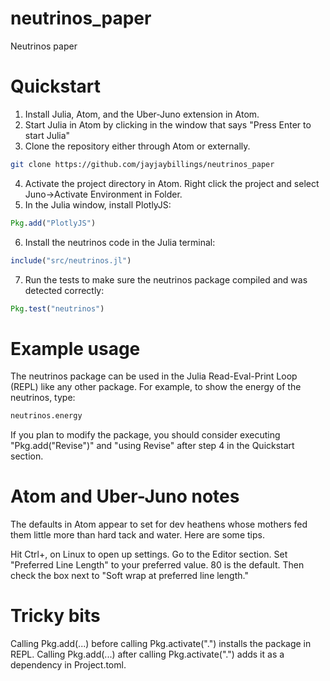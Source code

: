 # neutrinos_paper
Neutrinos paper

# Quickstart

1. Install Julia, Atom, and the Uber-Juno extension in Atom.
2. Start Julia in Atom by clicking in the window that says "Press Enter to start Julia"
3. Clone the repository either through Atom or externally.
```bash
git clone https://github.com/jayjaybillings/neutrinos_paper
```
4. Activate the project directory in Atom. Right click the project and select Juno->Activate Environment in Folder.
5. In the Julia window, install PlotlyJS:
```julia
Pkg.add("PlotlyJS")
```
6. Install the neutrinos code in the Julia terminal:
```julia
include("src/neutrinos.jl")
```
7. Run the tests to make sure the neutrinos package compiled and was detected correctly:
```julia
Pkg.test("neutrinos")
```

# Example usage
The neutrinos package can be used in the Julia Read-Eval-Print Loop (REPL) like any other package. For example, to show the energy of the neutrinos, type:
```julia
neutrinos.energy
```

If you plan to modify the package, you should consider executing "Pkg.add("Revise")" and "using Revise" after step 4 in the Quickstart section.

# Atom and Uber-Juno notes

The defaults in Atom appear to set for dev heathens whose mothers fed them little more than hard tack and water. Here are some tips.

Hit Ctrl+, on Linux to open up settings. Go to the Editor section. Set "Preferred Line Length" to your preferred value. 80 is the default. Then check the box next to "Soft wrap at preferred line length."

# Tricky bits

Calling Pkg.add(...) before calling Pkg.activate(".") installs the package in REPL. Calling Pkg.add(...) after calling Pkg.activate(".") adds it as a dependency in Project.toml.
